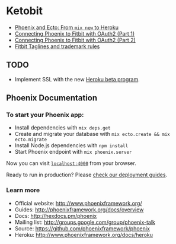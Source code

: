# Ketobit

* [Phoenix and Ecto: From `mix new` to Heroku](http://wsmoak.net/2015/07/12/phoenix-and-ecto-from-mix-new-to-heroku.html)
* [Connecting Phoenix to Fitbit with OAuth2 (Part 1)](http://wsmoak.net/2015/07/20/phoenix-fitbit-oauth2-part-1.html)
* [Connecting Phoenix to Fitbit with OAuth2 (Part 2)](http://wsmoak.net/2015/08/10/phoenix-fitbit-oauth2-part-2.html)
* [Fitbit Taglines and trademark rules](https://dev.fitbit.com/trademark)


## TODO

* Implement SSL with the new [Heroku beta program](https://devcenter.heroku.com/articles/ssl-beta).


## Phoenix Documentation

### To start your Phoenix app:
  * Install dependencies with `mix deps.get`
  * Create and migrate your database with `mix ecto.create && mix ecto.migrate`
  * Install Node.js dependencies with `npm install`
  * Start Phoenix endpoint with `mix phoenix.server`

Now you can visit [`localhost:4000`](http://localhost:4000) from your browser.

Ready to run in production? Please [check our deployment guides](http://www.phoenixframework.org/docs/deployment).

### Learn more

  * Official website: http://www.phoenixframework.org/
  * Guides: http://phoenixframework.org/docs/overview
  * Docs: http://hexdocs.pm/phoenix
  * Mailing list: http://groups.google.com/group/phoenix-talk
  * Source: https://github.com/phoenixframework/phoenix
  * Heroku: http://www.phoenixframework.org/docs/heroku
